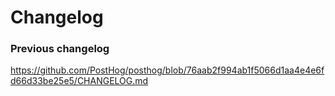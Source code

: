 # Changelog

### Previous changelog

https://github.com/PostHog/posthog/blob/76aab2f994ab1f5066d1aa4e4e6fd66d33be25e5/CHANGELOG.md